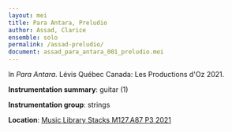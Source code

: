 ```yaml
---
layout: mei
title: Para Antara, Preludio
author: Assad, Clarice
ensemble: solo
permalink: /assad-preludio/
document: assad_para_antara_001_preludio.mei
---
```


In *Para Antara.* Lévis Québec Canada: Les Productions d'Oz 2021.

**Instrumentation summary**: guitar (1) 

**Instrumentation group**: strings 

**Location**: <a href="https://tufts.primo.exlibrisgroup.com/permalink/01TUN_INST/1kc9gia/alma991018415144803851" target="_blank">Music Library Stacks M127.A87 P3 2021</a>